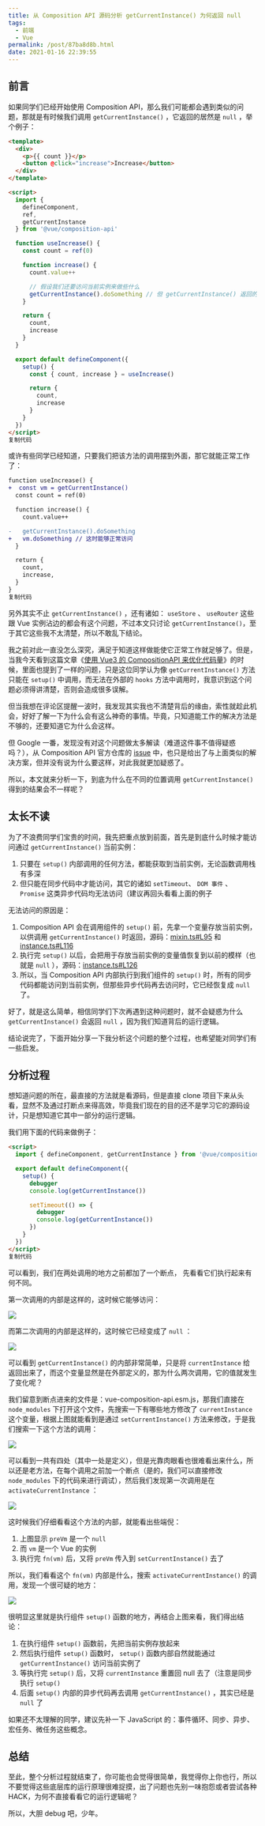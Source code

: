 ```yaml
---
title: 从 Composition API 源码分析 getCurrentInstance() 为何返回 null
tags:
  - 前端
  - Vue
permalink: /post/87ba8d8b.html
date: 2021-01-16 22:39:55
---
```


## 前言

如果同学们已经开始使用 Composition API，那么我们可能都会遇到类似的问题，那就是有时候我们调用 `getCurrentInstance()` ，它返回的居然是 `null` ，举个例子：

```html
<template>
  <div>
    <p>{{ count }}</p>
    <button @click="increase">Increase</button>
  </div>
</template>

<script>
  import {
    defineComponent,
    ref,
    getCurrentInstance
  } from '@vue/composition-api'

  function useIncrease() {
    const count = ref(0)

    function increase() {
      count.value++

      // 假设我们还要访问当前实例来做些什么
      getCurrentInstance().doSomething // 但 getCurrentInstance() 返回的是 null
    }

    return {
      count,
      increase
    }
  }

  export default defineComponent({
    setup() {
      const { count, increase } = useIncrease()

      return {
        count,
        increase
      }
    }
  })
</script>
复制代码
```

或许有些同学已经知道，只要我们把该方法的调用摆到外面，那它就能正常工作了：

```diff
function useIncrease() {
+  const vm = getCurrentInstance()
  const count = ref(0)

  function increase() {
    count.value++

-   getCurrentInstance().doSomething
+   vm.doSomething // 这时能够正常访问
  }

  return {
    count,
    increase,
  }
}
复制代码
```

另外其实不止 `getCurrentInstance()` ，还有诸如： `useStore` 、 `useRouter` 这些跟 Vue 实例沾边的都会有这个问题，不过本文只讨论 `getCurrentInstance()`，至于其它这些我不太清楚，所以不敢乱下结论。

我之前对此一直没怎么深究，满足于知道这样做能使它正常工作就足够了。但是，当我今天看到这篇文章《[使用 Vue3 的 CompositionAPI 来优化代码量](https://juejin.cn/post/6917592199140458504)》的时候，里面也提到了一样的问题，只是这位同学认为像 `getCurrentInstance()` 方法只能在 `setup()` 中调用，而无法在外部的 `hooks` 方法中调用时，我意识到这个问题必须得讲清楚，否则会造成很多误解。

但当我想在评论区提醒一波时，我发现其实我也不清楚背后的缘由，索性就趁此机会，好好了解一下为什么会有这么神奇的事情。毕竟，只知道能工作的解决方法是不够的，还要知道它为什么会这样。

但 Google 一番，发现没有对这个问题做太多解读（难道这件事不值得疑惑吗？），从 Composition API 官方仓库的 [issue](https://github.com/vuejs/composition-api/issues/455) 中，也只是给出了与上面类似的解决方案，但并没有说为什么要这样，对此我就更加疑惑了。

所以，本文就来分析一下，到底为什么在不同的位置调用 `getCurrentInstance()` 得到的结果会不一样呢？

## 太长不读

为了不浪费同学们宝贵的时间，我先把重点放到前面，首先是到底什么时候才能访问通过 `getCurrentInstance()` 当前实例：

1. 只要在 `setup()` 内部调用的任何方法，都能获取到当前实例，无论函数调用栈有多深
2. 但只能在同步代码中才能访问，其它的诸如 `setTimeout`、 `DOM 事件` 、 `Promise` 这类异步代码均无法访问（建议再回头看看上面的例子

无法访问的原因是：

1. Composition API 会在调用组件的 `setup()` 前，先拿一个变量存放当前实例，以供调用 `getCurrentInstance()` 时返回，源码：[mixin.ts#L95](https://github.com/vuejs/composition-api/blob/master/src/mixin.ts#L95) 和 [instance.ts#L116](https://github.com/vuejs/composition-api/blob/master/src/utils/instance.ts#L116)
2. 执行完 `setup()` 以后，会把用于存放当前实例的变量值恢复到以前的模样（也就是 `null` ），源码：[instance.ts#L126](https://github.com/vuejs/composition-api/blob/master/src/utils/instance.ts#L126)
3. 所以，当 Composition API 内部执行到我们组件的 `setup()` 时，所有的同步代码都能访问到当前实例，但那些异步代码再去访问时，它已经恢复成 `null` 了。

好了，就是这么简单，相信同学们下次再遇到这种问题时，就不会疑惑为什么 `getCurrentInstance()` 会返回 `null` ，因为我们知道背后的运行逻辑。

结论说完了，下面开始分享一下我分析这个问题的整个过程，也希望能对同学们有一些启发。

## 分析过程

想知道问题的所在，最直接的方法就是看源码，但是直接 clone 项目下来从头看，显然不及通过打断点来得高效，毕竟我们现在的目的还不是学习它的源码设计，只是想知道它其中一部分的运行逻辑。

我们用下面的代码来做例子：

```html
<script>
  import { defineComponent, getCurrentInstance } from '@vue/composition-api'

  export default defineComponent({
    setup() {
      debugger
      console.log(getCurrentInstance())

      setTimeout(() => {
        debugger
        console.log(getCurrentInstance())
      })
    }
  })
</script>
复制代码
```

可以看到，我们在两处调用的地方之前都加了一个断点， 先看看它们执行起来有何不同。

第一次调用的内部是这样的，这时候它能够访问：

![](https://gd4ark-1258805822.cos.ap-guangzhou.myqcloud.com/images/image.png)

而第二次调用的内部是这样的，这时候它已经变成了 `null` ：

![](https://gd4ark-1258805822.cos.ap-guangzhou.myqcloud.com/images/20210116224432.png)

可以看到 `getCurrentInstance()` 的内部非常简单，只是将 `currentInstance` 给返回出来了，而这个变量显然是在外部定义的，那为什么两次调用，它的值就发生了变化呢？

我们留意到断点进来的文件是：vue-composition-api.esm.js，那我们直接在 `node_modules` 下打开这个文件，先搜索一下有哪些地方修改了 `currentInstance` 这个变量，根据上图就能看到是通过 `setCurrentInstance()` 方法来修改，于是我们搜索一下这个方法的调用：

![](https://gd4ark-1258805822.cos.ap-guangzhou.myqcloud.com/images/20210116224450.png)

可以看到一共有四处（其中一处是定义），但是光靠肉眼看也很难看出来什么，所以还是老方法，在每个调用之前加一个断点（是的，我们可以直接修改 `node_modules` 下的代码来进行调试），然后我们发现第一次调用是在 `activateCurrentInstance` ：

![](https://gd4ark-1258805822.cos.ap-guangzhou.myqcloud.com/images/20210116224510.png)

这时候我们仔细看看这个方法的内部，就能看出些端倪：

1. 上图显示 `preVm` 是一个 `null`
2. 而 `vm` 是一个 Vue 的实例
3. 执行完 `fn(vm)` 后，又将 `preVm` 传入到 `setCurrentInstance()` 去了

所以，我们看看这个 `fn(vm)` 内部是什么，搜索 `activateCurrentInstance()` 的调用，发现一个很可疑的地方：

![](https://gd4ark-1258805822.cos.ap-guangzhou.myqcloud.com/images/20210116224526.png)

很明显这里就是执行组件 `setup()` 函数的地方，再结合上图来看，我们得出结论：

1. 在执行组件 `setup()` 函数前，先把当前实例存放起来
2. 然后执行组件 `setup()` 函数时， `setup()` 函数内部自然就能通过 `getCurrentInstance()` 访问当前实例了
3. 等执行完 `setup()` 后，又将 `currentInstance` 重置回 null 去了（注意是同步执行 `setup()`
4. 后面 `setup()` 内部的异步代码再去调用 `getCurrentInstance()` ，其实已经是 `null` 了

如果还不太理解的同学，建议先补一下 JavaScript 的：事件循环、同步、异步、宏任务、微任务这些概念。

## 总结

至此，整个分析过程就结束了，你可能也会觉得很简单，我觉得你上你也行，所以不要觉得这些底层库的运行原理很难捉摸，出了问题也先别一味抱怨或者尝试各种 HACK，为何不直接看看它的运行逻辑呢？

所以，大胆 debug 吧，少年。
